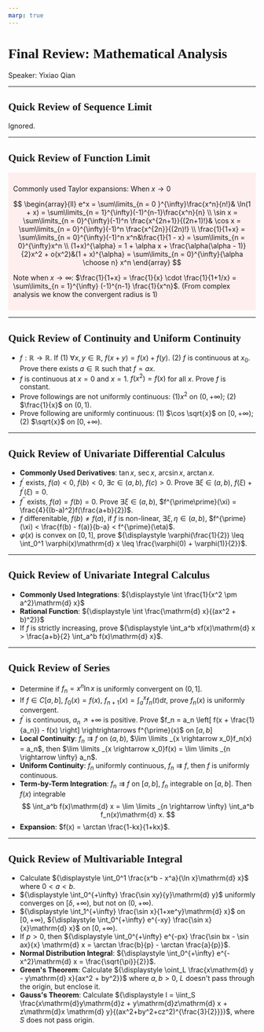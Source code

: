 ```yaml
---
marp: true
---
```

<style>
  section {
    font-family: 'LXGW Bright';
  }

  h1, h2, h3 {
    font-family: 'LXGW Bright';
  }
</style>
<style>
img[alt~="center"] {
  display: block;
  margin: 0 auto;
}
</style>
<style>
.note {
  background-color: #eef;
  padding: 10px;
  margin: 10px 0;
  text-align: left;
}
.trick {
  background-color: #fee;
  padding: 10px;
  margin: 10px 0;
  text-align: left;
}
</style>

# Final Review: Mathematical Analysis

Speaker: Yixiao Qian

---

## Quick Review of Sequence Limit

Ignored.

---

## Quick Review of Function Limit

<div class=trick>

Commonly used Taylor expansions: When $x \rightarrow 0$

$$
\begin{array}{ll}
e^x = \sum\limits_{n = 0 }^{\infty}\frac{x^n}{n!}& \ln(1 + x) = \sum\limits_{n = 1}^{\infty}(-1)^{n-1}\frac{x^n}{n} \\
\sin x = \sum\limits_{n = 0}^{\infty}(-1)^n \frac{x^{2n+1}}{(2n+1)!}& \cos x = \sum\limits_{n = 0}^{\infty}(-1)^n \frac{x^{2n}}{(2n)!} \\
\frac{1}{1+x} = \sum\limits_{n = 0}^{\infty}(-1)^n x^n&\frac{1}{1 - x} = \sum\limits_{n = 0}^{\infty}x^n \\
(1+x)^{\alpha} = 1 + \alpha x + \frac{\alpha(\alpha - 1)}{2}x^2 + o(x^2)&(1 + x)^{\alpha} = \sum\limits_{n = 0}^{\infty}{\alpha \choose n} x^n
\end{array}
$$

Note when $x \rightarrow \infty$: $\frac{1}{1+x} = \frac{1}{x} \cdot \frac{1}{1+1/x} = \sum\limits_{n = 1}^{\infty} (-1)^{n-1} \frac{1}{x^n}$. (From complex analysis we know the convergent radius is $1$)
</div>

---

## Quick Review of Continuity and Uniform Continuity

- $f: \mathbb{R} \rightarrow \mathbb{R}$. If (1) $\forall x, y \in \mathbb{R}$, $f(x+y) = f(x) + f(y)$. (2) $f$ is continuous at $x_0$. Prove there exists $a \in \mathbb{R}$ such that $f = ax$.
- $f$ is continuous at $x = 0$ and $x = 1$. $f(x^2) = f(x)$ for all $x$. Prove $f$ is constant.
- Prove followings are not uniformly continuous: (1)$x^2$ on $(0,+\infty)$; (2) $\frac{1}{x}$ on $(0, 1)$.
- Prove following are uniformly continuous: (1) $\cos \sqrt{x}$ on $[0, +\infty)$; (2) $\sqrt{x}$ on $[0, +\infty)$.

---

## Quick Review of Univariate Differential Calculus

- **Commonly Used Derivatives**: $\tan x$, $\sec x$, $\arcsin x$, $\arctan x$.
- $f^{\prime}$ exists, $f(a) < 0$, $f(b) < 0$, $\exists c \in (a,b)$, $f(c) > 0$. Prove $\exists \xi \in (a, b)$, $f(\xi) + f^{\prime}(\xi) = 0$.
- $f^{\prime\prime}$ exists, $f(a)=f(b)=0$. Prove $\exists \xi \in (a, b)$, $f^{\prime\prime}(\xi) = \frac{4}{(b-a)^2}f(\frac{a+b}{2})$.
- $f$ differenitable, $f(b) \neq f(a)$, if $f$ is non-linear, $\exists \xi, \eta \in (a, b)$, $f^{\prime}(\xi) < \frac{f(b) - f(a)}{b-a} < f^{\prime}(\eta)$.
- $\varphi(x)$ is convex on $[0, 1]$, prove ${\displaystyle \varphi(\frac{1}{2}) \leq \int_0^1 \varphi(x)\mathrm{d} x \leq \frac{\varphi(0) + \varphi(1)}{2}}$.

---

## Quick Review of Univariate Integral Calculus

- **Commonly Used Integrations**: ${\displaystyle \int \frac{1}{x^2 \pm a^2}\mathrm{d} x}$
- **Rational Function**: ${\displaystyle \int \frac{\mathrm{d} x}{(ax^2 + b)^2}}$
- If $f$ is strictly increasing, prove ${\displaystyle \int_a^b xf(x)\mathrm{d} x > \frac{a+b}{2} \int_a^b f(x)\mathrm{d} x}$.

---

## Quick Review of Series

- Determine if $f_n = x^n \ln x$ is uniformly convergent on $(0, 1]$.
- If $f \in C[a, b]$, $f_0(x) = f(x)$, $\displaystyle f_{n+1}(x) = \int_a^x f_n(t)\mathrm{d} t$, prove $f_n(x)$ is uniformly convergent.
- $f^{\prime}$ is continuous, $a_n \nearrow +\infty$ is positive. Prove $f_n = a_n \left[ f(x + \frac{1}{a_n}) - f(x) \right] \rightrightarrows f^{\prime}(x)$ on $[a, b]$
- **Local Continuity**: $f_n \rightrightarrows f$ on $(a, b)$, $\lim \limits _{x \rightarrow x_0}f_n(x) = a_n$, then $\lim \limits _{x \rightarrow x_0}f(x) = \lim \limits _{n \rightarrow \infty} a_n$. 
- **Uniform Continuity**: $f_n$ uniformly continuous, $f_n \rightrightarrows f$, then $f$ is uniformly continuous.
- **Term-by-Term Integration**: $f_n \rightrightarrows f$ on $[a, b]$, $f_n$ integrable on $[a, b]$. Then $f(x)$ integrable
$$ \int_a^b f(x)\mathrm{d} x = \lim \limits _{n \rightarrow \infty} \int_a^b f_n(x)\mathrm{d} x. $$
- **Expansion**: $f(x) = \arctan \frac{1-kx}{1+kx}$.

---

## Quick Review of Multivariable Integral

- Calculate ${\displaystyle \int_0^1 \frac{x^b - x^a}{\ln x}\mathrm{d} x}$ where $0 < a < b$.
- ${\displaystyle \int_0^{+\infty} \frac{\sin xy}{y}\mathrm{d} y}$ uniformly converges on $[\delta, +\infty)$, but not on $(0, +\infty)$.
- ${\displaystyle \int_1^{+\infty} \frac{\sin x}{1+xe^y}\mathrm{d} x}$ on $[0, +\infty)$, ${\displaystyle \int_0^{+\infty} e^{-xy} \frac{\sin x}{x}\mathrm{d} x}$ on $[0, +\infty)$.
- If $p > 0$, then ${\displaystyle \int_0^{+\infty} e^{-px} \frac{\sin bx - \sin ax}{x} \mathrm{d} x = \arctan \frac{b}{p} - \arctan \frac{a}{p}}$.
- **Normal Distribution Integral**: ${\displaystyle \int_0^{+\infty} e^{-x^2}\mathrm{d} x = \frac{\sqrt{\pi}}{2}}$.
- **Green's Theorem**: Calculate ${\displaystyle \oint_L \frac{x\mathrm{d} y - y\mathrm{d} x}{ax^2 + by^2}}$ where $a, b > 0$, $L$ doesn't pass through the origin, but enclose it.
- **Gauss's Theorem**: Calculate ${\displaystyle I = \iint_S \frac{x\mathrm{d}y\mathrm{d}z + y\mathrm{d}z\mathrm{d} x + z\mathrm{d}x \mathrm{d} y}{(ax^2+by^2+cz^2)^{\frac{3}{2}}}}$, where $S$ does not pass origin.

